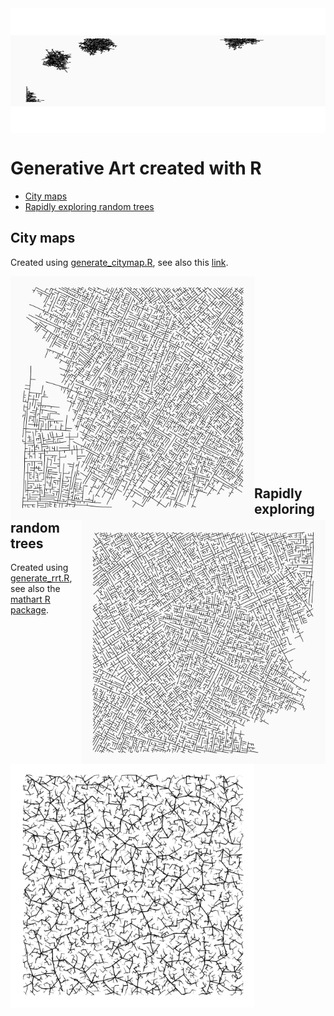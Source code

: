 <img src='https://github.com/koenderks/Art-Gallery/raw/master/city-maps/citymap3.png' width='1000' height='200' align='center' margin-left='20' margin-right='20'/>

# Generative Art created with R

* [City maps](#city-maps)
* [Rapidly exploring random trees](#rapidly-exploring-random-trees)

## City maps

Created using [generate_citymap.R](https://github.com/koenderks/Art-Gallery/blob/master/citymaps/generate_citymap.R), see also this [link](https://vitgabrhel.medium.com/getting-started-with-generative-art-in-r-3bc50067d34b).

<img src='https://github.com/koenderks/Art-Gallery/raw/master/city-maps/citymap1.png' width='390' height='390' align='left' margin-left='20' margin-right='20'/>

<img src='https://github.com/koenderks/Art-Gallery/raw/master/city-maps/citymap2.png' width='390' height='390' align='right' margin-left='20' margin-right='20'/>

<br/>
<br/>
<br/>
<br/>
<br/>
<br/>
<br/>
<br/>
<br/>
<br/>
<br/>
<br/>
<br/>
<br/>
<br/>
<br/>
<br/>
<br/>

## Rapidly exploring random trees

Created using [generate_rrt.R](https://github.com/koenderks/Art-Gallery/blob/master/rapidly-exploring-random-trees/generate_rrt.R), see also the [mathart R package](https://github.com/marcusvolz/mathart).

<img src='https://github.com/koenderks/Art-Gallery/raw/master/rapidly-exploring-random-trees/rrt1.png' width='390' height='390' align='left' margin-left='20' margin-right='20'/>